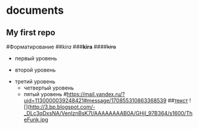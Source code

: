 # documents
## My first repo
#Форматирование 
##*kira* 
###**kira**
####~~kira~~
+ первый уровень 
- второй уровень
+ третий уровень 
  - четвертый уровень
  * пятый уровень
#<https://mail.yandex.ru/?uid=1130000039248421#message/170855310863368539>
##[текст](https://github.com/)
![](http://3.bp.blogspot.com/-_DLc3qDxsNA/VenIznBsK7I/AAAAAAAAB0A/GHjI_97B364/s1600/TheFunk.jpg
